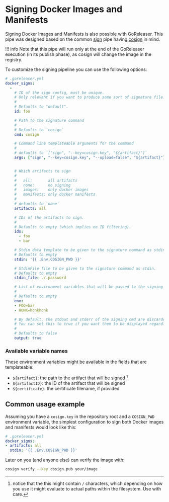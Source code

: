 # Signing Docker Images and Manifests

Signing Docker Images and Manifests is also possible with GoReleaser.
This pipe was designed based on the common [sign](/customization/sign/) pipe having [cosign](https://github.com/sigstore/cosign) in mind.

!!! info
    Note that this pipe will run only at the end of the GoReleaser execution (in its publish phase), as cosign will change the image in the registry.


To customize the signing pipeline you can use the following options:

```yaml
# .goreleaser.yml
docker_signs:
  -
    # ID of the sign config, must be unique.
    # Only relevant if you want to produce some sort of signature file.
    #
    # Defaults to "default".
    id: foo

    # Path to the signature command
    #
    # Defaults to `cosign`
    cmd: cosign

    # Command line templateable arguments for the command
    #
    # defaults to `["sign", "--key=cosign.key", "${artifact}"]`
    args: ["sign", "--key=cosign.key", "--upload=false", "${artifact}"]


    # Which artifacts to sign
    #
    #   all:       all artifacts
    #   none:      no signing
    #   images:    only docker images
    #   manifests: only docker manifests
    #
    # defaults to `none`
    artifacts: all

    # IDs of the artifacts to sign.
    #
    # Defaults to empty (which implies no ID filtering).
    ids:
      - foo
      - bar

    # Stdin data template to be given to the signature command as stdin.
    # Defaults to empty
    stdin: '{{ .Env.COSIGN_PWD }}'

    # StdinFile file to be given to the signature command as stdin.
    # Defaults to empty
    stdin_file: ./.password

    # List of environment variables that will be passed to the signing command as well as the templates.
    #
    # Defaults to empty
    env:
    - FOO=bar
    - HONK=honkhonk

    # By default, the stdout and stderr of the signing cmd are discarded unless GoReleaser is running with `--debug` set.
    # You can set this to true if you want them to be displayed regardless.
    #
    # Defaults to false
    output: true
```

### Available variable names

These environment variables might be available in the fields that are templateable:

- `${artifact}`: the path to the artifact that will be signed [^1]
- `${artifactID}`: the ID of the artifact that will be signed
- `${certificate}`: the certificate filename, if provided

[^1]: notice that the this might contain `/` characters, which depending on how you use it might evaluate to actual paths within the filesystem. Use with care.


## Common usage example

Assuming you have a `cosign.key` in the repository root and a `COSIGN_PWD`
environment variable, the simplest configuration to sign both Docker images
and manifests would look like this:

```yaml
# .goreleaser.yml
docker_signs:
- artifacts: all
  stdin: '{{ .Env.COSIGN_PWD }}'
```

Later on you (and anyone else) can verify the image with:

```sh
cosign verify --key cosign.pub your/image
```
